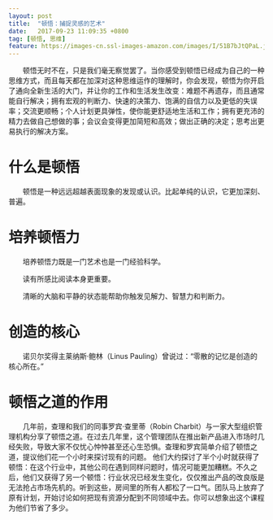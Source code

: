 ```yaml
---
layout: post
title:  "顿悟：捕捉灵感的艺术"
date:   2017-09-23 11:09:35 +0800
tag: [顿悟, 思维]
feature: https://images-cn.ssl-images-amazon.com/images/I/51B7bJtQPaL.jpg
---
```


　　顿悟无时不在，只是我们毫无察觉罢了。当你感受到顿悟已经成为自己的一种思维方式，而且每天都在加深对这种思维运作的理解时，你会发现，顿悟为你开启了通向全新生活的大门，并让你的工作和生活发生改变：难题不再遗存，而且通常能自行解决；拥有宏观的判断力、快速的决策力、饱满的自信力以及更低的失误率；交流更顺畅；个人计划更具弹性，使你能更舒适地生活和工作；拥有更充沛的精力去做自己想做的事；会议会变得更加简短和高效；做出正确的决定；思考出更易执行的解决方案。

# 什么是顿悟

　　顿悟是一种远远超越表面现象的发现或认识。比起单纯的认识，它更加深刻、普遍。

# 培养顿悟力

　　培养顿悟力既是一门艺术也是一门经验科学。

　　读有所感比阅读本身更重要。

　　清晰的大脑和平静的状态能帮助你触发见解力、智慧力和判断力。

# 创造的核心

　　诺贝尔奖得主莱纳斯·鲍林（Linus Pauling）曾说过：“零散的记忆是创造的核心所在。”

# 顿悟之道的作用

　　几年前，查理和我们的同事罗宾·查里蒂（Robin Charbit）与一家大型组织管理机构分享了顿悟之道。在过去几年里，这个管理团队在推出新产品进入市场时几经失败，导致大家不仅忧心忡忡甚至还心生恐惧。查理和罗宾简单介绍了顿悟之道，提议他们花一个小时来探讨现有的问题。 他们大约探讨了半个小时就获得了顿悟：在这个行业中，其他公司在遇到同样问题时，情况可能更加糟糕。不久之后，他们又获得了另一个顿悟：行业状况已经发生变化，仅仅推出产品的改良版是无法抢占市场先机的。听到这些，房间里的所有人都松了一口气。团队马上放弃了原有计划，开始讨论如何把现有资源分配到不同领域中去。你可以想象出这个课程为他们节省了多少。


